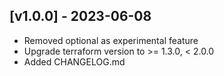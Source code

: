 ## [v1.0.0] - 2023-06-08

- Removed optional as experimental feature
- Upgrade terraform version to >= 1.3.0, < 2.0.0
- Added CHANGELOG.md
